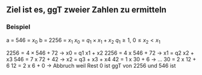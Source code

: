 ## Ziel ist es, ggT zweier Zahlen zu ermitteln
### Beispiel
a = 546 = $x_{0}$
b = 2256 = $x_{1}$
$x_{0}$ = $q_{1}  \times x_{1} + x_{2}$
$q_{1} \ge 1$, $0 \le x_{2} < x_{1}$


$2256 = 4 \times 546 + 72$
-> x0 = q1 x1 + x2
2256 = 4 x 546 + 72
-> x1 = q2 x2 + x3
546 = 7 x 72 + 42
-> x2 = q3 + x3 + x4
42 = 1 x 30 + 6
-> ...
30 = 2 x 12 + 6
12 = 2 x 6 + 0
-> Abbruch weil Rest 0 ist
ggT von 2256 und 546 ist 